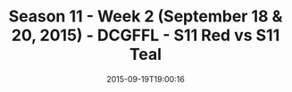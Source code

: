 ---
title: Season 11 - Week 2 (September 18 & 20, 2015) - DCGFFL - S11 Red vs S11 Teal
teams-score:
- team: _teams/s11-red.md
  score: 39
- team: _teams/s11-teal.md
  score: 33
mvp: Jared Lucas (Red), Bryan Sanders (Teal)
game-ball: ''
sportsperson: ''
season: 11
week: 2
date: '2015-09-19T19:00:16'
pageid: season-xi-week-2-942-vs-941
---